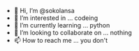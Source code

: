 - 👋 Hi, I’m @sokolansa
- 👀 I’m interested in ... codeing
- 🌱 I’m currently learning ... python
- 💞️ I’m looking to collaborate on ... nothing
- 📫 How to reach me ... you don't

<!---
sokolansa/sokolansa is a ✨ special ✨ repository because its `README.md` (this file) appears on your GitHub profile.
You can click the Preview link to take a look at your changes.
--->
